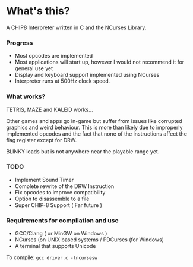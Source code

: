 # What's this?

A CHIP8 Interpreter written in C and the NCurses Library.

### Progress

  * Most opcodes are implemented
  * Most applications will start up, however I would not recommend it for general use yet
  * Display and keyboard support implemented using NCurses
  * Interpreter runs at 500Hz clock speed.

### What works?

TETRIS, MAZE and KALEID works...


Other games and apps go in-game but suffer from issues like corrupted graphics and weird behaviour. This is more than likely due to improperly implemented opcodes and the fact that none of the instructions affect the flag register except for DRW.


BLINKY loads but is not anywhere near the playable range yet.

### TODO
  * Implement Sound Timer
  * Complete rewrite of the DRW Instruction
  * Fix opcodes to improve compatibility
  * Option to disassemble to a file
  * Super CHIP-8 Support ( Far future )
  

### Requirements for compilation and use

  * GCC/Clang ( or MinGW on Windows )
  * NCurses (on UNIX based systems / PDCurses (for Windows)
  * A terminal that supports Unicode


To compile: `gcc driver.c -lncursesw`
